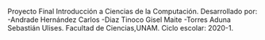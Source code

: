 Proyecto Final Introducción a Ciencias de la Computación.
Desarrollado por:
-Andrade Hernández Carlos
-Diaz Tinoco Gisel Maite
-Torres Aduna Sebastián Ulises.
Facultad de Ciencias,UNAM. Ciclo escolar: 2020-1.
